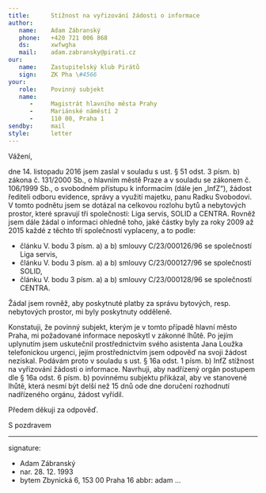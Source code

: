 ```yaml
---
title:      Stížnost na vyřizování žádosti o informace
author:
   name:    Adam Zábranský
   phone:   +420 721 006 868
   ds:      xwfwgha
   mail:    adam.zabransky@pirati.cz
our:
   name:    Zastupitelský klub Pirátů
   sign:    ZK Pha \#4566
your:
   role:    Povinný subjekt
   name:    
      -     Magistrát hlavního města Prahy
      -     Mariánské náměstí 2
      -     110 00, Praha 1
sendby:     mail
style:      letter
---
```


Vážení,

dne 14. listopadu 2016 jsem zaslal v souladu s ust. § 51 odst. 3 písm. b) zákona č. 131/2000 Sb., o hlavním městě Praze a v souladu se zákonem č. 106/1999 Sb., o svobodném přístupu k informacím (dále jen „InfZ“), žádost řediteli odboru evidence, správy a využití majetku, panu Radku Svobodovi. V tomto podnětu jsem se dotázal na celkovou rozlohu bytů a nebytových prostor, které spravují tři společnosti: Liga servis, SOLID a CENTRA. Rovněž jsem dále žádal o informaci ohledně toho, jaké částky byly za roky 2009 až 2015 každé z těchto tří společností vyplaceny, a to podle:

- článku V. bodu 3 písm. a) a b) smlouvy C/23/000126/96 se společností Liga servis,
- článku V. bodu 3 písm. a) a b) smlouvy C/23/000127/96 se společností SOLID, 
- článku V. bodu 3 písm. a) a b) smlouvy C/23/000128/96 se společností CENTRA.

Žádal jsem rovněž, aby poskytnuté platby za správu bytových, resp. nebytových prostor, mi byly poskytnuty odděleně.

Konstatuji, že povinný subjekt, kterým je v tomto případě hlavní město Praha, mi požadované informace neposkytl v zákonné lhůtě. Po jejím uplynutím jsem uskutečnil prostřednictvím svého asistenta Jana Loužka telefonickou urgenci, jejím prostřednictvím jsem odpověď na svoji žádost nezískal. Podávám proto v souladu s ust. § 16a odst. 1 písm. b) InfZ stížnost na vyřizování žádosti o informace. Navrhuji, aby nadřízený orgán postupem dle § 16a odst. 6 písm. b) povinnému subjektu přikázal, aby ve stanovené lhůtě, která nesmí být delší než 15 dnů ode dne doručení rozhodnutí nadřízeného orgánu, žádost vyřídil.

Předem děkuji za odpověď.

S pozdravem

---
signature:
  - Adam Zábranský
  - nar. 28. 12. 1993
  - bytem Zbynická 6, 153 00 Praha 16
abbr:       adam
...
